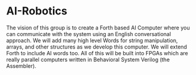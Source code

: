 # AI-Robotics
The vision of this group is to create a Forth based AI Computer where you can communicate with the system using an English conversational approach.  We will add many high level Words for string manipulation, arrays, and other structures as we develop this computer.  We will extend Forth to include AI words too.  All of this will be built into FPGAs which are really parallel computers written in Behavioral System Verilog (the Assembler).

